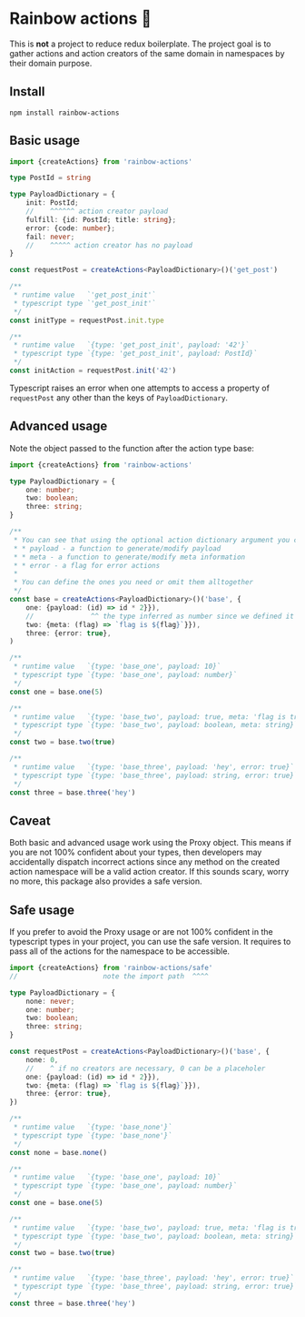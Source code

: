 # Rainbow actions 🌈

This is **not** a project to reduce redux boilerplate. The project goal is to gather actions and action creators of the same domain in namespaces by their domain purpose.

## Install

```shell
npm install rainbow-actions
```

## Basic usage

```typescript
import {createActions} from 'rainbow-actions'

type PostId = string

type PayloadDictionary = {
    init: PostId;
    //    ^^^^^^ action creator payload
    fulfill: {id: PostId; title: string};
    error: {code: number};
    fail: never;
    //    ^^^^^ action creator has no payload
}

const requestPost = createActions<PayloadDictionary>()('get_post')

/**
 * runtime value   `'get_post_init'`
 * typescript type `'get_post_init'`
 */
const initType = requestPost.init.type

/**
 * runtime value   `{type: 'get_post_init', payload: '42'}`
 * typescript type `{type: 'get_post_init', payload: PostId}`
 */
const initAction = requestPost.init('42')
```

Typescript raises an error when one attempts to access a property of `requestPost` any other than the keys of `PayloadDictionary`.

## Advanced usage

Note the object passed to the function after the action type base:

```typescript
import {createActions} from 'rainbow-actions'

type PayloadDictionary = {
    one: number;
    two: boolean;
    three: string;
}

/**
 * You can see that using the optional action dictionary argument you can define:
 * * payload - a function to generate/modify payload
 * * meta - a function to generate/modify meta information
 * * error - a flag for error actions
 *
 * You can define the ones you need or omit them alltogether
 */
const base = createActions<PayloadDictionary>()('base', {
    one: {payload: (id) => id * 2}}),
    //              ^^ the type inferred as number since we defined it in PayloadDictionary
    two: {meta: (flag) => `flag is ${flag}`}}),
    three: {error: true},
)

/**
 * runtime value   `{type: 'base_one', payload: 10}`
 * typescript type `{type: 'base_one', payload: number}`
 */
const one = base.one(5)

/**
 * runtime value   `{type: 'base_two', payload: true, meta: 'flag is true'}`
 * typescript type `{type: 'base_two', payload: boolean, meta: string}`
 */
const two = base.two(true)

/**
 * runtime value   `{type: 'base_three', payload: 'hey', error: true}`
 * typescript type `{type: 'base_three', payload: string, error: true}`
 */
const three = base.three('hey')
```

## Caveat

Both basic and advanced usage work using the Proxy object. This means if you are not 100% confident about your types, then developers may accidentally dispatch incorrect actions since any method on the created action namespace will be a valid action creator. If this sounds scary, worry no more, this package also provides a safe version.

## Safe usage

If you prefer to avoid the Proxy usage or are not 100% confident in the typescript types in your project, you can use the safe version. It requires to pass all of the actions for the namespace to be accessible.

```typescript
import {createActions} from 'rainbow-actions/safe'
//                     note the import path  ^^^^

type PayloadDictionary = {
    none: never;
    one: number;
    two: boolean;
    three: string;
}

const requestPost = createActions<PayloadDictionary>()('base', {
    none: 0,
    //    ^ if no creators are necessary, 0 can be a placeholer
    one: {payload: (id) => id * 2}}),
    two: {meta: (flag) => `flag is ${flag}`}}),
    three: {error: true},
})

/**
 * runtime value   `{type: 'base_none'}`
 * typescript type `{type: 'base_none'}`
 */
const none = base.none()

/**
 * runtime value   `{type: 'base_one', payload: 10}`
 * typescript type `{type: 'base_one', payload: number}`
 */
const one = base.one(5)

/**
 * runtime value   `{type: 'base_two', payload: true, meta: 'flag is true'}`
 * typescript type `{type: 'base_two', payload: boolean, meta: string}`
 */
const two = base.two(true)

/**
 * runtime value   `{type: 'base_three', payload: 'hey', error: true}`
 * typescript type `{type: 'base_three', payload: string, error: true}`
 */
const three = base.three('hey')
```
